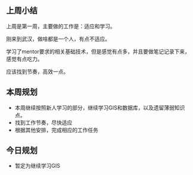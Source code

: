 ## 上周小结

上周是第一周，主要做的工作是：适应和学习。

刚来到武汉，做啥都是一个人，有点不适应。

学习了mentor要求的相关基础技术，但是感觉有点多，并且要做笔记记录下来，感觉有点吃力。

应该找到节奏，高效一点。

## 本周规划

- 本周继续按照新人学习的部分，继续学习GIS和数据库，以及遗留薄弱知识点。
- 找到工作节奏，尽快适应
- 根据其他安排，完成相应的工作任务

## 今日规划

- 暂定为继续学习GIS